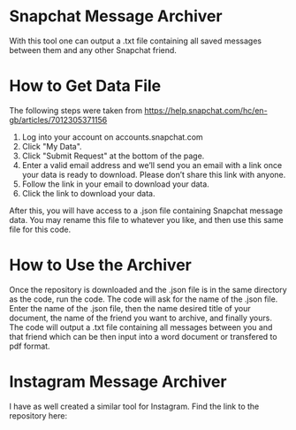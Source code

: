 # Snapchat Message Archiver
With this tool one can output a .txt file containing all saved messages between them and any other Snapchat friend. 

# How to Get Data File
The following steps were taken from  https://help.snapchat.com/hc/en-gb/articles/7012305371156 
1. Log into your account on accounts.snapchat.com
2. Click "My Data".
3. Click "Submit Request" at the bottom of the page.
4. Enter a valid email address and we’ll send you an email with a link once your data is ready to download. Please don’t share this link with anyone.
5. Follow the link in your email to download your data.
6. Click the link to download your data.

After this, you will have access to a .json file containing Snapchat message data. You may rename this file to whatever you like, and then use this same file for this code. 

# How to Use the Archiver
Once the repository is downloaded and the .json file is in the same directory as the code, run the code. The code will ask for the name of the .json file. Enter the name of the .json file, then the name desired title of your document, the name of the friend you want to archive, and finally yours. The code will output a .txt file containing all messages between you and that friend which can be then input into a word document or transfered to pdf format.

# Instagram Message Archiver  
I have as well created a similar tool for Instagram. Find the link to the repository here: 
